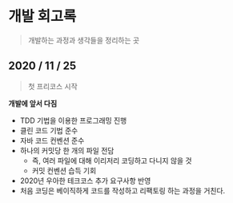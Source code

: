 # 개발 회고록 
> 개발하는 과정과 생각들을 정리하는 곳   

## 2020 / 11 / 25
> 첫 프리코스 시작   
   
**개발에 앞서 다짐**     
* TDD 기법을 이용한 프로그래밍 진행   
* 클린 코드 기법 준수  
* 자바 코드 컨벤션 준수    
* 하나의 커밋당 한 개의 파일 전담 
  * 즉, 여러 파일에 대해 이리저리 코딩하고 다니지 않을 것 
  * 커밋 컨벤션 습득 기회      
* 2020년 우아한 테크코스 추가 요구사항 반영    
* 처음 코딩은 베이직하게 코드를 작성하고 리팩토링 하는 과정을 거친다.    